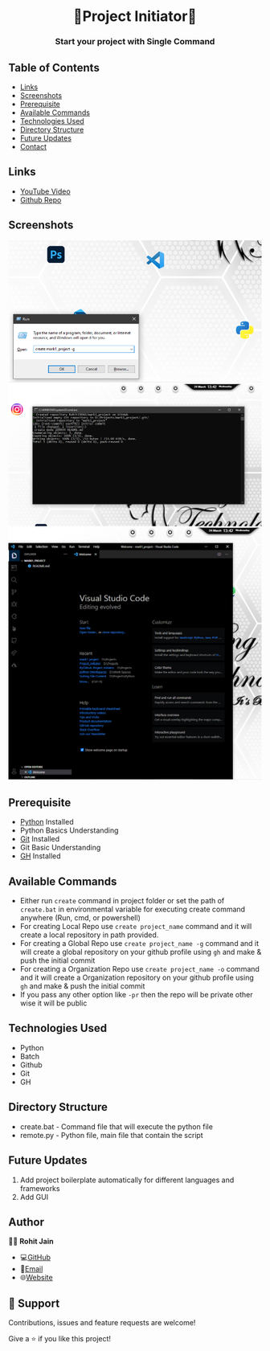 <h1 align="center">🌟Project Initiator🌟</h1>
<h3 align="center">Start your project with Single Command</h3>

## Table of Contents

- [Links](#links)
- [Screenshots](#screenshots)
- [Prerequisite](#prerequisite)
- [Available Commands](#available-commands)
- [Technologies Used](#technologies-used)
- [Directory Structure](#directory-structure)
- [Future Updates](#future-updates)
- [Contact](#author)

## Links

- [YouTube Video](https://youtu.be/ud4P45zhCk0)
- [Github Repo](https://github.com/king-technologies/Project_Initiator)

## Screenshots

![Command](/Screenshots/1.png "Command")
![Execution](/Screenshots/2.png "Execution")
![Repo in VSCode](/Screenshots/3.png "Repo in VSCode")

## Prerequisite

- [Python](https://www.python.org/) Installed
- Python Basics Understanding
- [Git](https://git-scm.com/) Installed
- Git Basic Understanding
- [GH](https://cli.github.com/) Installed

## Available Commands

- Either run `create` command in project folder or set the path of `create.bat` in environmental variable for executing create command anywhere (Run, cmd, or powershell)
- For creating Local Repo use `create project_name` command and it will create a local repository in path provided.
- For creating a Global Repo use `create project_name -g` command and it will create a global repository on your github profile using `gh` and make & push the initial commit
- For creating a Organization Repo use `create project_name -o` command and it will create a Organization repository on your github profile using `gh` and make & push the initial commit
- If you pass any other option like `-pr` then the repo will be private other wise it will be public

## Technologies Used

- Python
- Batch
- Github
- Git
- GH

## Directory Structure

- create.bat - Command file that will execute the python file
- remote.py - Python file, main file that contain the script

## Future Updates

1. Add project boilerplate automatically for different languages and frameworks
2. Add GUI

## Author

🧑🏻 **Rohit Jain**

- 💻[GitHub](https://github.com/rohit19060)
- 📧[Email](mailto:rohitjain19060@gmail.com)
- 🌐[Website](https://kingtechnologies.in)

## 🤝 Support

Contributions, issues and feature requests are welcome!

Give a ⭐️ if you like this project!
